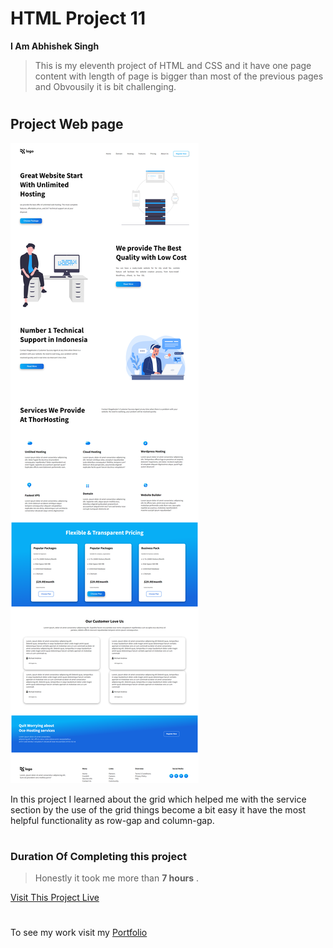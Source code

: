# HTML Project 11
**I Am Abhishek Singh**
> This is my eleventh project of HTML and CSS and it have one page content with length of page is bigger than most of the previous pages and Obvousily it is bit challenging.

 #

## Project Web page

![Project 11 Image](eleven.png)

In this project I learned about the grid which helped me with the service section by the use of the grid things become a bit easy it have the most helpful functionality as row-gap and column-gap.
#

### Duration Of Completing this project
> Honestly it took me more than **7 hours** .

[Visit This Project Live](https://abhi-project-11.netlify.app/)


#

To see my work visit my [Portfolio](https://portfolio-of-abhishek.netlify.app)

